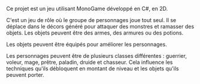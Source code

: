 Ce projet est un jeu utilisant MonoGame développé en C#, en 2D.

C'est un jeu de rôle où le groupe de personnages joue tout seul. Il se déplace dans
le décors généré pour attaquer des monstres et ramasser des objets.
Les objets peuvent être des armes, des armures ou des potions.

Les objets peuvent être équipés pour améliorer les personnages.

Les personnages peuvent être de plusieurs classes différentes : guerrier, voleur,
mage, prêtre, paladin, druide et chasseur. Cela influence les techniques qu'ils débloquent
en montant de niveau et les objets qu'ils peuvent porter.
